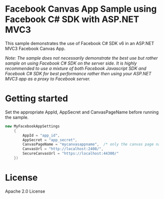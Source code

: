 # Facebook Canvas App Sample using Facebook C# SDK with ASP.NET MVC3
This sample demonstrates the use of Facebook C# SDK v6 in an ASP.NET MVC3 Facebook Canvas App.

_Note: The sample does not necessarily demonstrate the best use but rather sample on using Facebook C# SDK on the server side. It is highly recommended to use a mixture of both Facebook Javascript SDK and Facebook C# SDK for best performance rather then using your ASP.NET MVC3 app as a proxy to Facebook server._

# Getting started

Set the appropriate AppId, AppSecret and CanvasPageName before running the sample.

```csharp
new MyFacebookAppSettings
    {
        AppId = "app_id",
        AppSecret = "app_secret",
        CanvasPageName = "mycanvasappname",  /* only the canvas page name and not the full url */
        CanvasUrl = "http://localhost:2408/",
        SecureCanvasUrl = "https://localhost:44300/"
    })
```

# License
Apache 2.0 License
